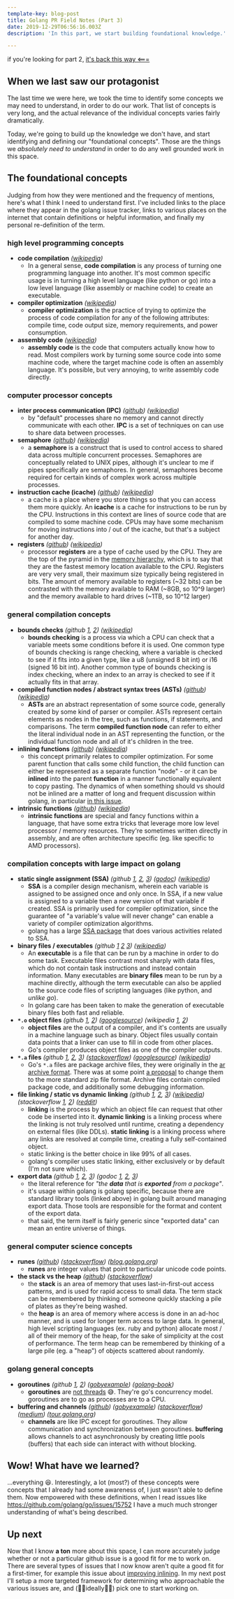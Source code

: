 ```yaml
---
template-key: blog-post
title: Golang PR Field Notes (Part 3)
date: 2019-12-29T06:56:16.003Z
description: 'In this part, we start building foundational knowledge.'

---
```


if you're looking for part 2, [it's back this way <===](https://lynncyrin.me/posts/2019-12-26-golang-pr-field-notes-part-2/)

## When we last saw our protagonist

The last time we were here, we took the time to identify some concepts we may need to understand, in order to do our work. That list of concepts is very long, and the actual relevance of the individual concepts varies fairly dramatically.

Today, we're going to build up the knowledge we don't have, and start identifying and defining our "foundational concepts". Those are the things we _absolutely need to understand_ in order to do any well grounded work in this space.

## The foundational concepts

Judging from how they were mentioned and the frequency of mentions, here's what I think I need to understand first. I've included links to the place where they appear in the golang issue tracker, links to various places on the internet that contain definitions or helpful information, and finally my personal re-definition of the term.

### high level programming concepts

- **code compilation** *([wikipedia](https://en.wikipedia.org/wiki/Compiler))*
  - In a general sense, **code compilation** is any process of turning one programming language into another. It's most common specific usage is in turning a high level language (like python or go) into a low level language (like assembly or machine code) to create an executable.
- **compiler optimization** *([wikipedia](https://en.wikipedia.org/wiki/Optimizing_compiler))*
  - **compiler optimization** is the practice of trying to optimize the process of code compilation for any of the following attributes: compile time, code output size, memory requirements, and power consumption.
- **assembly code** *([wikipedia](https://en.wikipedia.org/wiki/Code_generation_(compiler)))*
  - **assembly code** is the code that computers actually know how to read. Most compilers work by turning some source code into some machine code, where the target machine code is often an assembly language. It's possible, but very annoying, to write assembly code directly.

### computer processor concepts

- **inter process communication (IPC)** *([github](https://github.com/golang/go/issues/15734#issuecomment-220172384)) ([wikipedia](https://en.wikipedia.org/wiki/Inter-process_communication))*
  - by "default" processes share no memory and cannot directly communicate with each other. **IPC** is a set of techniques on can use to share data between processes.
- **semaphore** *([github](https://github.com/golang/go/issues/15734#issuecomment-220172384)) ([wikipedia](https://en.wikipedia.org/wiki/Semaphore_(programming)))*
  - a **semaphore** is a construct that is used to control access to shared data across multiple concurrent processes. Semaphores are conceptually related to UNIX pipes, although it's unclear to me if pipes specifically are semaphores. In general, semaphores become required for certain kinds of complex work across multiple processes.
- **instruction cache (icache)** *([github](https://github.com/golang/go/issues/29067#issuecomment-443887583)) ([wikipedia](https://en.wikipedia.org/wiki/CPU_cache#ICACHE))*
  - a cache is a place where you store things so that you can access them more quickly. An **icache** is a cache for instructions to be run by the CPU. Instructions in this context are lines of source code that are compiled to some machine code. CPUs may have some mechanism for moving instructions into / out of the icache, but that's a subject for another day.
- **registers** *([github](https://github.com/golang/go/issues/25999#issuecomment-399196221)) ([wikipedia](https://en.wikipedia.org/wiki/Processor_register))*
  - processor **registers** are a type of cache used by the CPU. They are the top of the pyramid in the [memory hierarchy](https://en.wikipedia.org/wiki/Memory_hierarchy), which is to say that they are the fastest memory location available to the CPU. Registers are very very small, their maximum size typically being registered in bits. The amount of memory available to registers (~32 bits) can be contrasted with the memory available to RAM (~8GB, so 10^9 larger) and the memory available to hard drives (~1TB, so 10^12 larger)

### general compilation concepts

- **bounds checks** *(github [1](https://github.com/golang/go/issues/17566), [2](https://github.com/golang/go/issues/25862)) ([wikipedia](https://en.wikipedia.org/wiki/Bounds_checking))*
  - **bounds checking** is a process via which a CPU can check that a variable meets some conditions before it is used. One common type of bounds checking is range checking, where a variable is checked to see if it fits into a given type, like a u8 (unsigned 8 bit int) or i16 (signed 16 bit int). Another common type of bounds checking is index checking, where an index to an array is checked to see if it actually fits in that array.
- **compiled function nodes / abstract syntax trees (ASTs)** *([github](https://github.com/golang/go/issues/17566)) ([wikipedia](https://en.wikipedia.org/wiki/Abstract_syntax_tree))*
  - **ASTs** are an abstract representation of some source code, generally created by some kind of parser or compiler. ASTs represent certain elements as nodes in the tree, such as functions, if statements, and comparisons. The term **compiled function node** can refer to either the literal individual node in an AST representing the function, or the individual function node and all of it's children in the tree.
- **inlining functions** *([github](https://github.com/golang/go/issues/17566)) ([wikipedia](https://en.wikipedia.org/wiki/Inline_expansion))*
  - this concept primarily relates to compiler optimization. For some parent function that calls some child function, the child function can either be represented as a separate function "node" - or it can be **inlined** into the parent **function** in a manner functionally equivalent to copy pasting. The dynamics of when something should vs should not be inlined are a matter of long and frequent discussion within golang, in particular [in this issue](https://github.com/golang/go/issues/17566).
- **intrinsic functions** *([github](https://github.com/golang/go/issues/17566#issuecomment-417111586)) ([wikipedia](https://en.wikipedia.org/wiki/Intrinsic_function))*
  - **intrinsic functions** are special and fancy functions within a language, that have some extra tricks that leverage more low level processor / memory resources. They're sometimes written directly in assembly, and are often architecture specific (eg. like specific to AMD processors).

### compilation concepts with large impact on golang

- **static single assignment (SSA)** *(github [1](https://github.com/golang/go/issues/8893#issuecomment-134458436), [2](https://github.com/golang/go/issues/15736#issue-155612156), [3](https://github.com/golang/go/issues/17566#issuecomment-256149722)) ([godoc](https://godoc.org/golang.org/x/tools/go/ssa)) ([wikipedia](https://en.wikipedia.org/wiki/Static_single_assignment_form))*
  - **SSA** is a compiler design mechanism, wherein each variable is assigned to be assigned once and only once. In SSA, if a new value is assigned to a variable then a new version of that variable if created. SSA is primarily used for compiler optimization, since the guarantee of "a variable's value will never change" can enable a variety of compiler optimization algorithms.
  - golang has a large [SSA package](https://godoc.org/golang.org/x/tools/go/ssa) that does various activities related to SSA.
- **binary files / executables** _(github [1](https://github.com/golang/go/issues/4719#issuecomment-66074026) [2](https://github.com/golang/go/issues/4719#issuecomment-470268217) [3](https://github.com/golang/go/issues/20070#issuecomment-296292391)) ([wikipedia](https://en.wikipedia.org/wiki/Executable))_
  - An **executable** is a file that can be run by a machine in order to do some task. Executable files contrast most sharply with data files, which do not contain task instructions and instead contain information. Many executables are **binary files** mean to be run by a machine directly, although the term executable can also be applied to the source code files of scripting languages (like python, and _unlike go_).
  - In golang care has been taken to make the generation of executable binary files both fast and reliable.
- **`*.o` object files** *(github [1](https://github.com/golang/go/issues/4719#issuecomment-144125808), [2](https://github.com/golang/go/issues/15734#issuecomment-339211682)) ([googlesource](https://go.googlesource.com/proposal/+/master/design/14386-zip-package-archives.md)) (wikipedia [1](https://en.wikipedia.org/wiki/Object_file), [2](https://en.wikipedia.org/wiki/Object_code))*
  - **object files** are the output of a compiler, and it's contents are usually in a machine language such as binary. Object files usually contain data points that a linker can use to fill in code from other places.
  - Go's compiler produces object files as one of the compiler outputs.
- **`*.a` files** *(github [1](https://github.com/golang/go/issues/4719), [2](https://github.com/golang/go/issues/15681#issuecomment-380967328), [3](https://github.com/golang/go/issues/15734#issuecomment-220173676)) ([stackoverflow](https://stackoverflow.com/questions/15551293/what-are-a-files-in-go)) ([googlesource](https://go.googlesource.com/proposal/+/master/design/14386-zip-package-archives.md)) ([wikipedia](https://en.wikipedia.org/wiki/Ar_(Unix)))*
  - Go's `*.a` files are package archive files, they were originally in the [ar archive format](https://en.wikipedia.org/wiki/Ar_(Unix)). There was at some point [a proposal](https://github.com/golang/go/issues/14386) to change them to the more standard zip file format. Archive files contain compiled package code, and additionally some debugging information.
- **file linking / static vs dynamic linking** *(github [1](https://github.com/golang/go/issues/14271), [2](https://github.com/golang/go/issues/4719#issuecomment-144125808), [3](https://github.com/golang/go/issues/15681#issuecomment-240319812)) ([wikipedia](https://en.wikipedia.org/wiki/Static_library)) (stackoverflow [1](https://stackoverflow.com/questions/26418883/golang-how-to-link-c-objects-using-cgo-ofiles), [2](https://stackoverflow.com/questions/1993390/static-linking-vs-dynamic-linking)) ([reddit](https://www.reddit.com/r/golang/comments/53nl4b/why_all_go_binaries_are_staticallylinked/))*
  - **linking** is the process by which an object file can request that other code be inserted into it. **dynamic linking** is a linking process where the linking is not truly resolved until runtime, creating a dependency on external files (like DDLs). **static linking** is a linking process where any links are resolved at compile time, creating a fully self-contained object.
  - static linking is the better choice in like 99% of all cases.
  - golang's compiler uses static linking, either exclusively or by default (I'm not sure which).
- **export data** _(github [1](https://github.com/golang/go/issues/15752), [2](https://github.com/golang/go/issues/15734), [3](https://github.com/golang/go/issues/20070)) (godoc [1](https://godoc.org/golang.org/x/tools/go/internal/gcimporter), [2](https://godoc.org/golang.org/x/tools/go/gcexportdata), [3](https://godoc.org/golang.org/x/tools/cmd/godex))_
  - the literal reference for _"the **data** that is **exported** from a package"_.
  - it's usage within golang is golang specific, because there are standard library tools (linked above) in golang built around managing export data. Those tools are responsible for the format and content of the export data.
  - that said, the term itself is fairly generic since "exported data" can mean an entire universe of things.

### general computer science concepts

- **runes** _([github](https://github.com/golang/go/issues/27148#issuecomment-415131187)) ([stackoverflow](https://stackoverflow.com/questions/19310700/what-is-a-rune)) ([blog.golang.org](https://blog.golang.org/strings))_
  - **runes** are integer values that point to particular unicode code points.
- **the stack vs the heap** _([github](https://github.com/golang/go/issues/25999#issuecomment-400841088)) ([stackoverflow](https://stackoverflow.com/questions/79923/what-and-where-are-the-stack-and-heap))_
  - the **stack** is an area of memory that uses last-in-first-out access patterns, and is used for rapid access to small data. The term stack can be remembered by thinking of someone quickly stacking a pile of plates as they're being washed.
  - the **heap** is an area of memory where access is done in an ad-hoc manner, and is used for longer term access to large data. In general, high level scripting languages (ex. ruby and python) allocate most / all of their memory of the heap, for the sake of simplicity at the cost of performance. The term heap can be remembered by thinking of a large pile (eg. a "heap") of objects scattered about randomly.

### golang general concepts

- **goroutines** _(github [1](https://github.com/golang/go/issues/27345), [2](https://github.com/golang/go/issues/25999#issuecomment-400843932)) ([gobyexample](https://gobyexample.com/goroutines)) ([golang-book](https://www.golang-book.com/books/intro/10))_
  - **goroutines** are [not threads](https://codeburst.io/why-goroutines-are-not-lightweight-threads-7c460c1f155f) 😅. They're go's concurrency model. goroutines are to go as processes are to a CPU.
- **buffering and channels** _([github](https://github.com/golang/go/issues/27345#issuecomment-419254790)) ([gobyexample](https://gobyexample.com/channel-buffering)) ([stackoverflow](https://stackoverflow.com/questions/22747711/what-is-the-use-of-buffered-channels-in-go)) ([medium](https://medium.com/capital-one-tech/buffered-channels-in-go-what-are-they-good-for-43703871828)) ([tour.golang.org](https://tour.golang.org/concurrency/3))_
  - **channels** are like IPC except for goroutines. They allow communication and synchronization between goroutines. **buffering** allows channels to act asynchronously by creating little pools (buffers) that each side can interact with without blocking.

## Wow! What have we learned?

...everything 😆. Interestingly, a lot (most?) of these concepts were concepts that I already had some awareness of, I just wasn't able to define them. Now empowered with these definitions, when I read issues like https://github.com/golang/go/issues/15752 I have a much much stronger understanding of what's being described.

## Up next

Now that I know **a ton** more about this space, I can more accurately judge whether or not a particular github issue is a good fit for me to work on. There are several types of issues that I now know aren't quite a good fit for a first-timer, for example this issue about [improving inlining](https://github.com/golang/go/issues/17566). In my next post I'll setup a more targeted framework for determining who approachable the various issues are, and (🤞🏽ideally🤞🏽) pick one to start working on.
